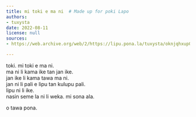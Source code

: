 ```yaml
---
title: mi toki e ma ni  # Made up for poki Lapo
authors:
- tuxysta
date: 2022-08-11
license: null
sources:
- https://web.archive.org/web/2/https://lipu.pona.la/tuxysta/oknjqhxup0

---
```


toki. mi toki e ma ni.  
ma ni li kama ike tan jan ike.  
jan ike li kama tawa ma ni.  
jan ni li pali e lipu tan kulupu pali.  
lipu ni li ike.  
nasin seme la ni li weka. mi sona ala.

o tawa pona. 
